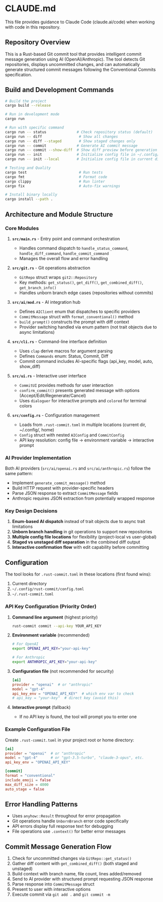# CLAUDE.md

This file provides guidance to Claude Code (claude.ai/code) when working with code in this repository.

## Repository Overview

This is a Rust-based Git commit tool that provides intelligent commit message generation using AI (OpenAI/Anthropic). The tool detects Git repositories, displays uncommitted changes, and can automatically generate structured commit messages following the Conventional Commits specification.

## Build and Development Commands

```bash
# Build the project
cargo build --release

# Run in development mode
cargo run

# Run with specific command
cargo run -- status              # Check repository status (default)
cargo run -- diff                 # Show all changes
cargo run -- diff --staged        # Show staged changes only
cargo run -- commit              # Generate AI commit message
cargo run -- commit --show-diff  # Show diff preview before generation
cargo run -- init                # Initialize config file in ~/.config/rust-commit/
cargo run -- init --local        # Initialize config file in current directory

# Testing and Quality
cargo test                        # Run tests
cargo fmt                         # Format code
cargo clippy                      # Run linter
cargo fix                         # Auto-fix warnings

# Install binary locally
cargo install --path .
```

## Architecture and Module Structure

### Core Modules

1. **`src/main.rs`** - Entry point and command orchestration
   - Handles command dispatch to `handle_status_command`, `handle_diff_command`, `handle_commit_command`
   - Manages the overall flow and error handling

2. **`src/git.rs`** - Git operations abstraction
   - `GitRepo` struct wraps `git2::Repository`
   - Key methods: `get_status()`, `get_diff()`, `get_combined_diff()`, `get_branch_info()`
   - Handles unborn branch edge cases (repositories without commits)

3. **`src/ai/mod.rs`** - AI integration hub
   - Defines `AIClient` enum that dispatches to specific providers
   - `CommitMessage` struct with `format_conventional()` method
   - `build_prompt()` constructs the prompt with diff context
   - Provider switching handled via enum pattern (not trait objects due to async limitations)

4. **`src/cli.rs`** - Command-line interface definition
   - Uses `clap` derive macros for argument parsing
   - Defines `Commands` enum: Status, Commit, Diff
   - Commit command includes AI-specific flags (api_key, model, auto, show_diff)

5. **`src/ui.rs`** - Interactive user interface
   - `CommitUI` provides methods for user interaction
   - `confirm_commit()` presents generated message with options (Accept/Edit/Regenerate/Cancel)
   - Uses `dialoguer` for interactive prompts and `colored` for terminal colors

6. **`src/config.rs`** - Configuration management
   - Loads from `.rust-commit.toml` in multiple locations (current dir, ~/.config/, home)
   - `Config` struct with nested `AIConfig` and `CommitConfig`
   - API key resolution: config file → environment variable → interactive prompt

### AI Provider Implementation

Both AI providers (`src/ai/openai.rs` and `src/ai/anthropic.rs`) follow the same pattern:
- Implement `generate_commit_message()` method
- Build HTTP request with provider-specific headers
- Parse JSON response to extract `CommitMessage` fields
- Anthropic requires JSON extraction from potentially wrapped response

### Key Design Decisions

1. **Enum-based AI dispatch** instead of trait objects due to async trait limitations
2. **Unborn branch handling** in git operations to support new repositories
3. **Multiple config file locations** for flexibility (project-local vs user-global)
4. **Staged vs unstaged diff separation** in the combined diff output
5. **Interactive confirmation flow** with edit capability before committing

## Configuration

The tool looks for `.rust-commit.toml` in these locations (first found wins):
1. Current directory
2. `~/.config/rust-commit/config.toml`
3. `~/.rust-commit.toml`

### API Key Configuration (Priority Order)

1. **Command line argument** (highest priority)
   ```bash
   rust-commit commit --api-key YOUR_API_KEY
   ```

2. **Environment variable** (recommended)
   ```bash
   # For OpenAI
   export OPENAI_API_KEY="your-api-key"
   
   # For Anthropic
   export ANTHROPIC_API_KEY="your-api-key"
   ```

3. **Configuration file** (not recommended for security)
   ```toml
   [ai]
   provider = "openai"  # or "anthropic"
   model = "gpt-4"
   api_key_env = "OPENAI_API_KEY"  # which env var to check
   # api_key = "your-key"  # direct key (avoid this)
   ```

4. **Interactive prompt** (fallback)
   - If no API key is found, the tool will prompt you to enter one

### Example Configuration File

Create `.rust-commit.toml` in your project root or home directory:

```toml
[ai]
provider = "openai"  # or "anthropic"
model = "gpt-4"      # or "gpt-3.5-turbo", "claude-3-opus", etc.
api_key_env = "OPENAI_API_KEY"

[commit]
format = "conventional"
include_emoji = false
max_diff_size = 4000
auto_stage = false
```

## Error Handling Patterns

- Uses `anyhow::Result` throughout for error propagation
- Git operations handle `UnbornBranch` error code specifically
- API errors display full response text for debugging
- File operations use `.context()` for better error messages

## Commit Message Generation Flow

1. Check for uncommitted changes via `GitRepo::get_status()`
2. Gather diff content with `get_combined_diff()` (both staged and unstaged)
3. Build context with branch name, file count, lines added/removed
4. Send to AI provider with structured prompt requesting JSON response
5. Parse response into `CommitMessage` struct
6. Present to user with interactive options
7. Execute commit via `git add .` and `git commit -m`